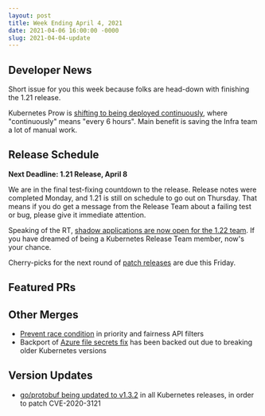 ```yaml
---
layout: post
title: Week Ending April 4, 2021
date: 2021-04-06 16:00:00 -0000
slug: 2021-04-04-update
---
```


## Developer News

Short issue for you this week because folks are head-down with finishing the 1.21 release.

Kubernetes Prow is [shifting to being deployed continuously](https://github.com/kubernetes/enhancements/tree/master/keps/sig-testing/2539-continuously-deploy-k8s-prow), where "continuously" means "every 6 hours".  Main benefit is saving the Infra team a lot of manual work.

## Release Schedule

**Next Deadline: 1.21 Release, April 8**

We are in the final test-fixing countdown to the release.  Release notes were completed Monday, and 1.21 is still on schedule to go out on Thursday.  That means if you do get a message from the Release Team about a failing test or bug, please give it immediate attention.

Speaking of the RT, [shadow applications are now open for the 1.22 team](https://groups.google.com/g/kubernetes-dev/c/mW7p7KMSzr4).  If you have dreamed of being a Kubernetes Release Team member, now's your chance.

Cherry-picks for the next round of [patch releases](https://github.com/kubernetes/sig-release/blob/master/releases/patch-releases.md) are due this Friday.

## Featured PRs


## Other Merges

* [Prevent race condition](https://github.com/kubernetes/kubernetes/pull/100638) in priority and fairness API filters
* Backport of [Azure file secrets fix](https://github.com/kubernetes/kubernetes/pull/100399) has been backed out due to breaking older Kubernetes versions


## Version Updates

* [go/protobuf being updated to v1.3.2](https://github.com/kubernetes/kubernetes/pull/100515) in all Kubernetes releases, in order to patch CVE-2020-3121
